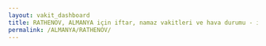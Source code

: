 ```yaml
---
layout: vakit_dashboard
title: RATHENOV, ALMANYA için iftar, namaz vakitleri ve hava durumu - ilçe/eyalet seç
permalink: /ALMANYA/RATHENOV/
---
```


<script type="text/javascript">
  var GLOBAL_COUNTRY = 'ALMANYA';
  var GLOBAL_CITY = 'RATHENOV';
  var GLOBAL_STATE = '';
  var lat = 72;
  var lon = 21;
</script>
